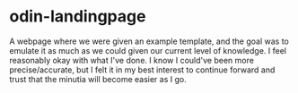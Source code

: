 # odin-landingpage
A webpage where we were given an example template, and the goal was to emulate it as much as we could given our current level of knowledge. I feel reasonably okay with what I've done. I know I could've been more precise/accurate, but I felt it in my best interest to continue forward and trust that the minutia will become easier as I go.
